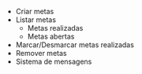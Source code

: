 - Criar metas
- Listar metas
     - Metas realizadas
     - Metas abertas
- Marcar/Desmarcar metas realizadas
- Remover metas
- Sistema de mensagens